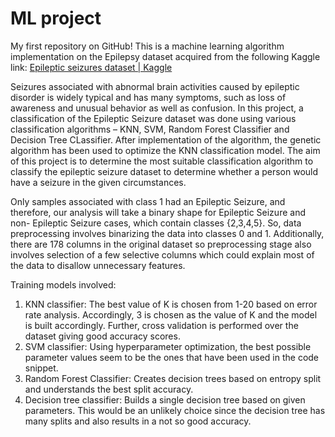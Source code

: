 # ML project 

My first repository on GitHub!
This is a machine learning algorithm implementation on the Epilepsy dataset acquired from the following Kaggle link:
[Epileptic seizures dataset | Kaggle](https://www.kaggle.com/datasets/chaditya95/epileptic-seizures-dataset)


Seizures associated with abnormal brain activities caused by epileptic disorder is widely typical and has many symptoms, such as loss of awareness and unusual behavior as well as confusion. 
In this project, a classification of the Epileptic Seizure dataset was done using various classification algorithms – KNN, SVM, Random Forest Classifier and Decision Tree CLassifier. After implementation of the algorithm, the genetic algorithm has been used to optimize the KNN classification model. 
The aim of this project is to determine the most suitable classification algorithm to classify the epileptic seizure dataset to determine whether a person would have a seizure in the given circumstances.


Only samples associated with class 1 had an Epileptic Seizure, and therefore, our analysis will take a binary shape for Epileptic Seizure and non- Epileptic Seizure cases, which contain classes {2,3,4,5}. So, data preprocessing involves binarizing the data into classes 0 and 1.
Additionally, there are 178 columns in the original dataset so preprocessing stage also involves selection of a few selective columns which could explain most of the data to disallow unnecessary features.


Training models involved:


1. KNN classifier: The best value of K is chosen from 1-20 based on error rate analysis. Accordingly, 3 is chosen as the value of K and the model is built accordingly. Further, cross validation is performed over the dataset giving good accuracy scores.
3. SVM classifier: Using hyperparameter optimization, the best possible parameter values seem to be the ones that have been used in the code snippet.
4. Random Forest Classifier: Creates decision trees based on entropy split and understands the best split accuracy.
5. Decision tree classifier: Builds a single decision tree based on given parameters. This would be an unlikely choice since the decision tree has many splits and also results in a not so good accuracy.
